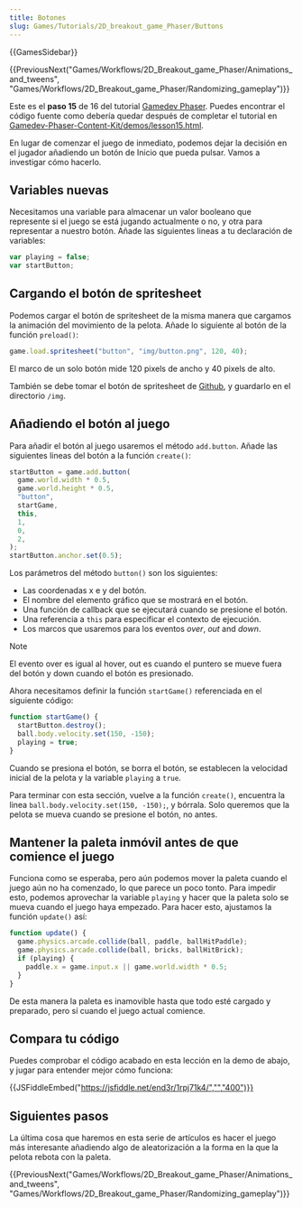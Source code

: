 ```yaml
---
title: Botones
slug: Games/Tutorials/2D_breakout_game_Phaser/Buttons
---
```


{{GamesSidebar}}

{{PreviousNext("Games/Workflows/2D_Breakout_game_Phaser/Animations_and_tweens", "Games/Workflows/2D_Breakout_game_Phaser/Randomizing_gameplay")}}

Este es el **paso 15** de 16 del tutorial [Gamedev Phaser](/es/docs/Games/Workflows/2D_Breakout_game_Phaser). Puedes encontrar el código fuente como debería quedar después de completar el tutorial en [Gamedev-Phaser-Content-Kit/demos/lesson15.html](https://github.com/end3r/Gamedev-Phaser-Content-Kit/blob/gh-pages/demos/lesson15.html).

En lugar de comenzar el juego de inmediato, podemos dejar la decisión en el jugador añadiendo un botón de Inicio que pueda pulsar. Vamos a investigar cómo hacerlo.

## Variables nuevas

Necesitamos una variable para almacenar un valor booleano que represente si el juego se está jugando actualmente o no, y otra para representar a nuestro botón. Añade las siguientes lineas a tu declaración de variables:

```js
var playing = false;
var startButton;
```

## Cargando el botón de spritesheet

Podemos cargar el botón de spritesheet de la misma manera que cargamos la animación del movimiento de la pelota. Añade lo siguiente al botón de la función `preload()`:

```js
game.load.spritesheet("button", "img/button.png", 120, 40);
```

El marco de un solo botón mide 120 pixels de ancho y 40 pixels de alto.

También se debe tomar el botón de spritesheet de [Github](https://github.com/end3r/Gamedev-Phaser-Content-Kit/blob/gh-pages/demos/img/button.png), y guardarlo en el directorio `/img`.

## Añadiendo el botón al juego

Para añadir el botón al juego usaremos el método `add.button`. Añade las siguientes lineas del botón a la función `create()`:

```js
startButton = game.add.button(
  game.world.width * 0.5,
  game.world.height * 0.5,
  "button",
  startGame,
  this,
  1,
  0,
  2,
);
startButton.anchor.set(0.5);
```

Los parámetros del método `button()` son los siguientes:

- Las coordenadas x e y del botón.
- El nombre del elemento gráfico que se mostrará en el botón.
- Una función de callback que se ejecutará cuando se presione el botón.
- Una referencia a `this` para especificar el contexto de ejecución.
- Los marcos que usaremos para los eventos _over_, _out_ and _down_.

> [!NOTE]
> El evento over es igual al hover, out es cuando el puntero se mueve fuera del botón y down cuando el botón es presionado.

Ahora necesitamos definir la función `startGame()` referenciada en el siguiente código:

```js
function startGame() {
  startButton.destroy();
  ball.body.velocity.set(150, -150);
  playing = true;
}
```

Cuando se presiona el botón, se borra el botón, se establecen la velocidad inicial de la pelota y la variable `playing` a `true`.

Para terminar con esta sección, vuelve a la función `create()`, encuentra la linea `ball.body.velocity.set(150, -150);`, y bórrala. Solo queremos que la pelota se mueva cuando se presione el botón, no antes.

## Mantener la paleta inmóvil antes de que comience el juego

Funciona como se esperaba, pero aún podemos mover la paleta cuando el juego aún no ha comenzado, lo que parece un poco tonto. Para impedir esto, podemos aprovechar la variable `playing` y hacer que la paleta solo se mueva cuando el juego haya empezado. Para hacer esto, ajustamos la función `update()` así:

```js
function update() {
  game.physics.arcade.collide(ball, paddle, ballHitPaddle);
  game.physics.arcade.collide(ball, bricks, ballHitBrick);
  if (playing) {
    paddle.x = game.input.x || game.world.width * 0.5;
  }
}
```

De esta manera la paleta es inamovible hasta que todo esté cargado y preparado, pero sí cuando el juego actual comience.

## Compara tu código

Puedes comprobar el código acabado en esta lección en la demo de abajo, y jugar para entender mejor cómo funciona:

{{JSFiddleEmbed("https://jsfiddle.net/end3r/1rpj71k4/","","400")}}

## Siguientes pasos

La última cosa que haremos en esta serie de artículos es hacer el juego más interesante añadiendo algo de aleatorización a la forma en la que la pelota rebota con la paleta.

{{PreviousNext("Games/Workflows/2D_Breakout_game_Phaser/Animations_and_tweens", "Games/Workflows/2D_Breakout_game_Phaser/Randomizing_gameplay")}}
